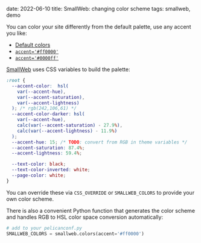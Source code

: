 date: 2022-06-10
title: SmallWeb: changing color scheme
tags: smallweb, demo

You can color your site differently from the default palette, use any accent
you like:

- [Default colors][default]
- [`accent='#ff0000'`][red]
- [`accent='#0000ff'`][blue]

[SmallWeb]: https://github.com/sio/pelican-smallweb
[default]: https://sio.github.io/pelican-smallweb/default/
[red]: https://sio.github.io/pelican-smallweb/red/
[blue]: https://sio.github.io/pelican-smallweb/blue/

[SmallWeb] uses CSS variables to build the palette:

```css
:root {
  --accent-color:  hsl(
    var(--accent-hue),
    var(--accent-saturation),
    var(--accent-lightness)
  ); /* rgb(242,106,61) */
  --accent-color-darker: hsl(
    var(--accent-hue),
    calc(var(--accent-saturation) - 27.9%),
    calc(var(--accent-lightness) - 11.9%)
  );
  --accent-hue: 15; /* TODO: convert from RGB in theme variables */
  --accent-saturation: 87.4%;
  --accent-lightness: 59.4%;

  --text-color: black;
  --text-color-inverted: white;
  --page-color: white;
}
```

You can override these via `CSS_OVERRIDE` or `SMALLWEB_COLORS` to provide your own color scheme.

There is also a convenient Python function that generates the color scheme and
handles RGB to HSL color space conversion automatically:

```python
# add to your pelicanconf.py
SMALLWEB_COLORS = smallweb.colors(accent='#ff0000')
```
